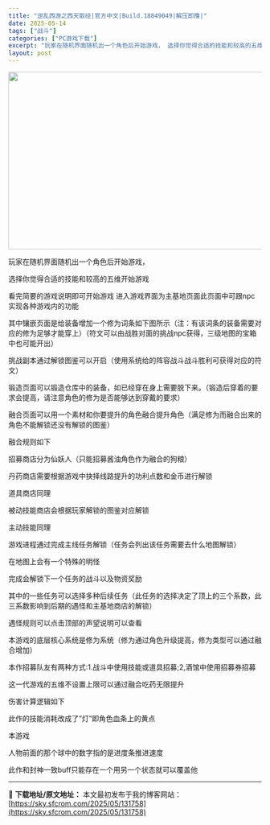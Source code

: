 ```yaml
---
title: "逆乱西游之西天取经|官方中文|Build.18849049|解压即撸|"
date: 2025-05-14
tags: ["战斗"]
categories: ["PC游戏下载"]
excerpt: "玩家在随机界面随机出一个角色后开始游戏， 选择你觉得合适的技能和较高的五维开始游戏 看完简要的游戏说明即可开始游戏 进入游戏界面为主基地页面此页面中可跟npc实现各种游戏内的功能 其中镶嵌页面是给装备增加一个修为词条如下图所示（注：有该词条的装备需要对应的修为足够才能穿上）（符文可以由战胜对面的挑战&hellip;"
layout: post
---
```


<img class="aligncenter size-full wp-image-131760" src="https://sky.sfcrom.com/wp-content/uploads/2025/05/2025051323151916.webp" alt="" width="616" height="353" />

玩家在随机界面随机出一个角色后开始游戏，

选择你觉得合适的技能和较高的五维开始游戏

看完简要的游戏说明即可开始游戏
进入游戏界面为主基地页面此页面中可跟npc实现各种游戏内的功能

其中镶嵌页面是给装备增加一个修为词条如下图所示（注：有该词条的装备需要对应的修为足够才能穿上）（符文可以由战胜对面的挑战npc获得，三级地图的宝箱中也可能开出）

挑战副本通过解锁图鉴可以开启（使用系统给的阵容战斗战斗胜利可获得对应的符文）

锻造页面可以锻造仓库中的装备，如已经穿在身上需要脱下来。（锻造后穿着的要求会提高，请注意角色的修为是否能够达到穿戴的要求）

融合页面可以用一个素材和你要提升的角色融合提升角色（满足修为而融合出来的角色不能解锁还没有解锁的图鉴）

融合规则如下

招募商店分为仙妖人（只能招募酱油角色作为融合的狗粮）

丹药商店需要根据游戏中抉择线路提升的功利点数和金币进行解锁

道具商店同理

被动技能商店会根据玩家解锁的图鉴对应解锁

主动技能同理

游戏进程通过完成主线任务解锁（任务会列出该任务需要去什么地图解锁）

在地图上会有一个特殊的明怪

完成会解锁下一个任务的战斗以及物资奖励

其中的一些任务可以选择多种后续任务（此任务的选择决定了顶上的三个系数，此三系数影响到后期的遇怪和主基地商店的解锁）

遇怪规则可以点击顶部的声望说明可以查看

本游戏的底层核心系统是修为系统（修为通过角色升级提高，修为类型可以通过融合增加）

本作招募队友有两种方式:1.战斗中使用技能或道具招募;2,酒馆中使用招募券招募

这一代游戏的五维不设置上限可以通过融合吃药无限提升

伤害计算逻辑如下

此作的技能消耗改成了”灯”即角色血条上的黄点

本游戏

人物前面的那个球中的数字指的是进度条推进速度

此作和封神一致buff只能存在一个用另一个状态就可以覆盖他

---
📖 **下载地址/原文地址：** 本文最初发布于我的博客网站：[https://sky.sfcrom.com/2025/05/131758](https://sky.sfcrom.com/2025/05/131758)
